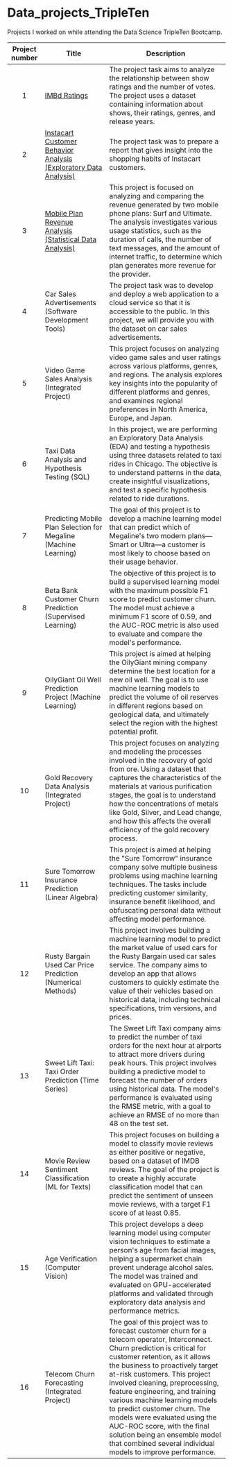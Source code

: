 # Data_projects_TripleTen
Projects I worked on while attending the Data Science TripleTen Bootcamp.


| Project number | Title | Description |
| :-----------: | ----------- |----------- |
| 1 | [IMBd Ratings](https://github.com/mattfuller2/Data_projects_TripleTen/tree/main/01_IMDb%20Ratings) | The project task aims to analyze the relationship between show ratings and the number of votes. The project uses a dataset containing information about shows, their ratings, genres, and release years. |
| 2 | [Instacart Customer Behavior Analysis (Exploratory Data Analysis)](https://github.com/mattfuller2/Data_projects_TripleTen/tree/main/02_Instacart_Customer_Behavior_Analysis) | The project task was to prepare a report that gives insight into the shopping habits of Instacart customers. |
| 3 | [Mobile Plan Revenue Analysis (Statistical Data Analysis)](https://github.com/mattfuller2/Data_projects_TripleTen/tree/main/03_Mobile_Plan_Revenue_Analysis) | This project is focused on analyzing and comparing the revenue generated by two mobile phone plans: Surf and Ultimate. The analysis investigates various usage statistics, such as the duration of calls, the number of text messages, and the amount of internet traffic, to determine which plan generates more revenue for the provider. |
| 4 | Car Sales Advertisements (Software Development Tools) | The project task was to develop and deploy a web application to a cloud service so that it is accessible to the public. In this project, we will provide you with the dataset on car sales advertisements. |
| 5 | Video Game Sales Analysis (Integrated Project) | This project focuses on analyzing video game sales and user ratings across various platforms, genres, and regions. The analysis explores key insights into the popularity of different platforms and genres, and examines regional preferences in North America, Europe, and Japan. |
| 6 | Taxi Data Analysis and Hypothesis Testing (SQL) | In this project, we are performing an Exploratory Data Analysis (EDA) and testing a hypothesis using three datasets related to taxi rides in Chicago. The objective is to understand patterns in the data, create insightful visualizations, and test a specific hypothesis related to ride durations. |
| 7 | Predicting Mobile Plan Selection for Megaline (Machine Learning) | The goal of this project is to develop a machine learning model that can predict which of Megaline's two modern plans—Smart or Ultra—a customer is most likely to choose based on their usage behavior. |
| 8 | Beta Bank Customer Churn Prediction (Supervised Learning) | The objective of this project is to build a supervised learning model with the maximum possible F1 score to predict customer churn. The model must achieve a minimum F1 score of 0.59, and the AUC-ROC metric is also used to evaluate and compare the model's performance. |
| 9 | OilyGiant Oil Well Prediction Project (Machine Learning) | This project is aimed at helping the OilyGiant mining company determine the best location for a new oil well. The goal is to use machine learning models to predict the volume of oil reserves in different regions based on geological data, and ultimately select the region with the highest potential profit. |
| 10 | Gold Recovery Data Analysis (Integrated Project) | This project focuses on analyzing and modeling the processes involved in the recovery of gold from ore. Using a dataset that captures the characteristics of the materials at various purification stages, the goal is to understand how the concentrations of metals like Gold, Silver, and Lead change, and how this affects the overall efficiency of the gold recovery process. |
| 11 | Sure Tomorrow Insurance Prediction (Linear Algebra) | This project is aimed at helping the "Sure Tomorrow" insurance company solve multiple business problems using machine learning techniques. The tasks include predicting customer similarity, insurance benefit likelihood, and obfuscating personal data without affecting model performance. |
| 12 | Rusty Bargain Used Car Price Prediction (Numerical Methods) | This project involves building a machine learning model to predict the market value of used cars for the Rusty Bargain used car sales service. The company aims to develop an app that allows customers to quickly estimate the value of their vehicles based on historical data, including technical specifications, trim versions, and prices. |
| 13 | Sweet Lift Taxi: Taxi Order Prediction (Time Series) | The Sweet Lift Taxi company aims to predict the number of taxi orders for the next hour at airports to attract more drivers during peak hours. This project involves building a predictive model to forecast the number of orders using historical data. The model's performance is evaluated using the RMSE metric, with a goal to achieve an RMSE of no more than 48 on the test set. |
| 14 | Movie Review Sentiment Classification (ML for Texts) | This project focuses on building a model to classify movie reviews as either positive or negative, based on a dataset of IMDB reviews. The goal of the project is to create a highly accurate classification model that can predict the sentiment of unseen movie reviews, with a target F1 score of at least 0.85. |
| 15 | Age Verification (Computer Vision) | This project develops a deep learning model using computer vision techniques to estimate a person's age from facial images, helping a supermarket chain prevent underage alcohol sales. The model was trained and evaluated on GPU-accelerated platforms and validated through exploratory data analysis and performance metrics. |
| 16 | Telecom Churn Forecasting (Integrated Project) | The goal of this project was to forecast customer churn for a telecom operator, Interconnect. Churn prediction is critical for customer retention, as it allows the business to proactively target at-risk customers. This project involved cleaning, preprocessing, feature engineering, and training various machine learning models to predict customer churn. The models were evaluated using the AUC-ROC score, with the final solution being an ensemble model that combined several individual models to improve performance. |
